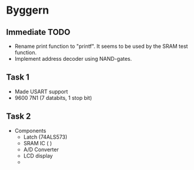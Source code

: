 # Byggern

## Immediate TODO
- Rename print function to "printf". It seems to be used by the SRAM test function.
- Implement address decoder using NAND-gates.

## Task 1
- Made USART support
- 9600 7N1 (7 databits, 1 stop bit)

## Task 2
 - Components
   - Latch (74ALS573)
   - SRAM IC ( )
   - A/D Converter
   - LCD display
   - 

